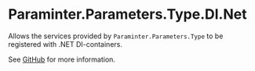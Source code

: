 # Paraminter.Parameters.Type.DI.Net

Allows the services provided by `Paraminter.Parameters.Type` to be registered with .NET DI-containers.

See [GitHub](https://github.com/Paraminter/Paraminter.Parameters.Type) for more information.